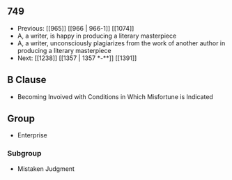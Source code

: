 ## 749
- Previous: [[965]] [[966 | 966-1]] [[1074]] 
- A, a writer, is happy in producing a literary masterpiece
- A, a writer, unconsciously plagiarizes from the work of another author in producing a literary masterpiece
- Next: [[1238]] [[1357 | 1357 *-**]] [[1391]] 

## B Clause
- Becoming Invoived with Conditions in Which Misfortune is Indicated

## Group
- Enterprise

### Subgroup
- Mistaken Judgment

